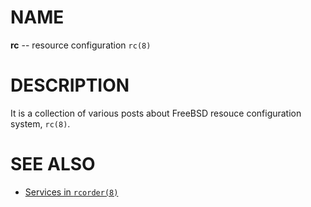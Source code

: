 # NAME

**rc** -- resource configuration `rc(8)`


# DESCRIPTION

It is a collection of various posts about FreeBSD resouce configuration system,
`rc(8)`.


# SEE ALSO

  * [Services in `rcorder(8)`](./rcorder.md)
